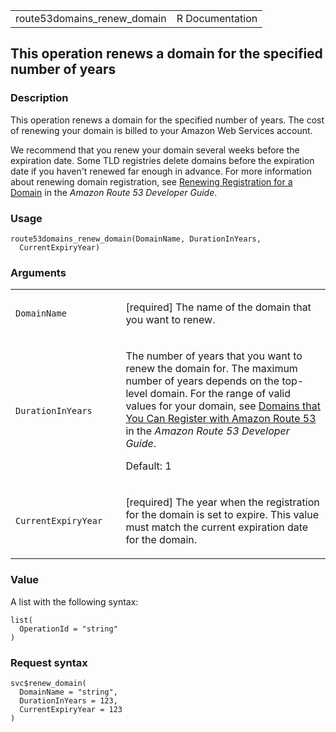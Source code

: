 <table style="width: 100%;">
<tbody>
<tr class="odd">
<td>route53domains_renew_domain</td>
<td style="text-align: right;">R Documentation</td>
</tr>
</tbody>
</table>

## This operation renews a domain for the specified number of years

### Description

This operation renews a domain for the specified number of years. The
cost of renewing your domain is billed to your Amazon Web Services
account.

We recommend that you renew your domain several weeks before the
expiration date. Some TLD registries delete domains before the
expiration date if you haven't renewed far enough in advance. For more
information about renewing domain registration, see [Renewing
Registration for a
Domain](https://docs.aws.amazon.com/Route53/latest/DeveloperGuide/domain-renew.html)
in the *Amazon Route 53 Developer Guide*.

### Usage

    route53domains_renew_domain(DomainName, DurationInYears,
      CurrentExpiryYear)

### Arguments

<table>
<colgroup>
<col style="width: 35%" />
<col style="width: 65%" />
</colgroup>
<tbody>
<tr class="odd">
<td><code
id="route53domains_renew_domain_:_DomainName">DomainName</code></td>
<td><p>[required] The name of the domain that you want to
renew.</p></td>
</tr>
<tr class="even">
<td><code
id="route53domains_renew_domain_:_DurationInYears">DurationInYears</code></td>
<td><p>The number of years that you want to renew the domain for. The
maximum number of years depends on the top-level domain. For the range
of valid values for your domain, see <a
href="https://docs.aws.amazon.com/Route53/latest/DeveloperGuide/registrar-tld-list.html">Domains
that You Can Register with Amazon Route 53</a> in the <em>Amazon Route
53 Developer Guide</em>.</p>
<p>Default: 1</p></td>
</tr>
<tr class="odd">
<td><code
id="route53domains_renew_domain_:_CurrentExpiryYear">CurrentExpiryYear</code></td>
<td><p>[required] The year when the registration for the domain is set
to expire. This value must match the current expiration date for the
domain.</p></td>
</tr>
</tbody>
</table>

### Value

A list with the following syntax:

    list(
      OperationId = "string"
    )

### Request syntax

    svc$renew_domain(
      DomainName = "string",
      DurationInYears = 123,
      CurrentExpiryYear = 123
    )
